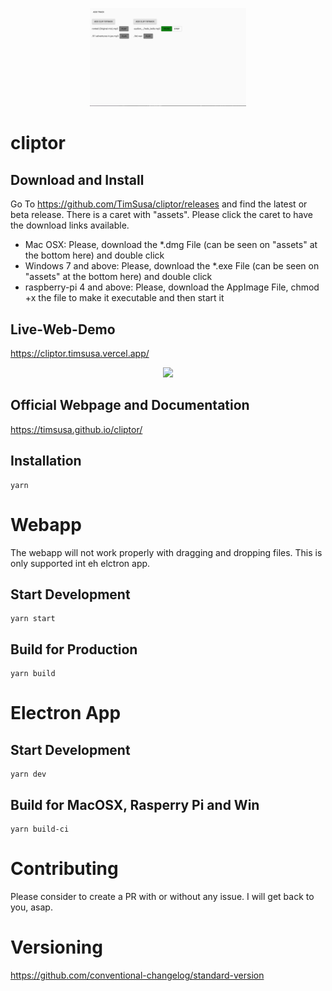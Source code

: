 <p align="center">
  <img width="250" src="./docs/screenshot.png">
</p>

# cliptor

## Download and Install

Go To https://github.com/TimSusa/cliptor/releases and find the latest or beta release. There is a caret with "assets". Please click the caret to have the download links available.

- Mac OSX: Please, download the \*.dmg File (can be seen on "assets" at the bottom here) and double click
- Windows 7 and above: Please, download the \*.exe File (can be seen on "assets" at the bottom here) and double click
- raspberry-pi 4 and above: Please, download the AppImage File, chmod +x the file to make it executable and then start it

## Live-Web-Demo

https://cliptor.timsusa.vercel.app/

<p align="center">
  <img width="250" src="./docs/cliptor-shortcut-d.gif">
</p>

## Official Webpage and Documentation

https://timsusa.github.io/cliptor/

## Installation

```
yarn
```

# Webapp

The webapp will not work properly with dragging and dropping files. This is only supported int eh elctron app.

## Start Development

```
yarn start
```

## Build for Production

```
yarn build
```

# Electron App

## Start Development

```
yarn dev
```

## Build for MacOSX, Rasperry Pi and Win

```
yarn build-ci
```

# Contributing

Please consider to create a PR with or without any issue.
I will get back to you, asap.

# Versioning

https://github.com/conventional-changelog/standard-version
